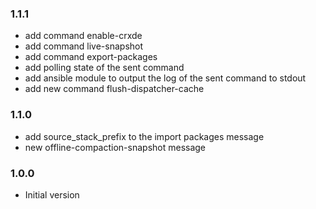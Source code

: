 ### 1.1.1
 * add command enable-crxde
 * add command live-snapshot
 * add command export-packages
 * add polling state of the sent command
 * add ansible module to output the log of the sent command to stdout
 * add new command flush-dispatcher-cache


### 1.1.0
* add source_stack_prefix to the import packages message
* new offline-compaction-snapshot message

### 1.0.0
* Initial version
